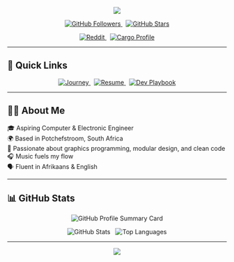 <p align="center">
  <img src="https://capsule-render.vercel.app/api?type=waving&color=gradient&height=150&section=header&text=Welcome%20to%20Jodus-Melodus%20Hub!&fontSize=30&fontColor=ffffff" />
</p>

<p align="center">
  <a href="https://github.com/jodus-melodus">
    <img src="https://img.shields.io/github/followers/jodus-melodus?label=Followers&style=social" alt="GitHub Followers" />
  </a>
  &nbsp;
  <a href="https://github.com/jodus-melodus">
    <img src="https://img.shields.io/github/stars/jodus-melodus?label=Stars&style=social" alt="GitHub Stars" />
  </a>
</p>

<p align="center">
  <a href="https://www.reddit.com/user/Next_Neighborhood637">
    <img src="https://img.shields.io/badge/Reddit-u%2FNext_Neighborhood637-FF4500?logo=reddit&logoColor=white" alt="Reddit" />
  </a>
  &nbsp;
  <a href="https://crates.io/users/jodusmelodus">
    <img src="https://img.shields.io/badge/Crates.io-JodusMelodus-yellow?logo=rust&logoColor=white" alt="Cargo Profile" />
  </a>
</p>

---

## 🚀 Quick Links

<p align="center">
  <a href="Journey.md">
    <img src="https://img.shields.io/badge/My%20Journey-Explore-red?style=for-the-badge" alt="Journey" />
  </a>
  &nbsp;
  <a href="Resume.md">
    <img src="https://img.shields.io/badge/Resume-View-green?style=for-the-badge" alt="Resume" />
  </a>
  &nbsp;
  <a href="https://github.com/Jodus-Melodus/Dev-Playbook">
    <img src="https://img.shields.io/badge/Dev%20Playbook-Open-blue?style=for-the-badge" alt="Dev Playbook" />
  </a>
</p>

---

## 👨‍💻 About Me

🎓 Aspiring Computer & Electronic Engineer  
🌍 Based in Potchefstroom, South Africa  
🧠 Passionate about graphics programming, modular design, and clean code  
🎧 Music fuels my flow  
🗣️ Fluent in Afrikaans & English

---

## 📊 GitHub Stats

<p align="center">
  <img src="http://github-profile-summary-cards.vercel.app/api/cards/profile-details?username=jodus-melodus&theme=nord_dark" alt="GitHub Profile Summary Card" />
</p>

<p align="center">
  <img src="http://github-profile-summary-cards.vercel.app/api/cards/stats?username=jodus-melodus&theme=nord_dark" alt="GitHub Stats" />
  &nbsp;
  <img src="https://github-readme-stats.vercel.app/api/top-langs/?username=Jodus-Melodus&layout=compact&cache=off&theme=dark&lang_count=20" alt="Top Languages" />
</p>

---

<p align="center">
  <img src="https://capsule-render.vercel.app/api?type=waving&color=gradient&height=150&section=footer&fontSize=28&fontColor=ffffff" />
</p>
